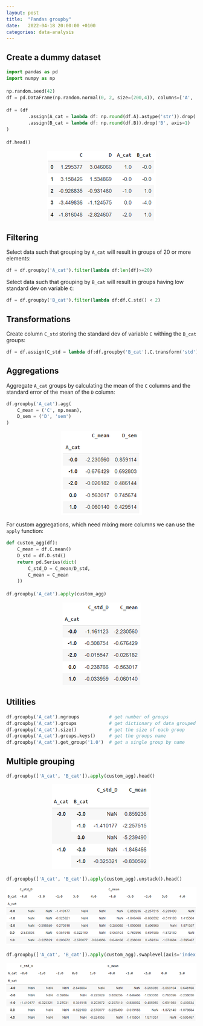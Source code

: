 ```yaml
---
layout: post
title:  "Pandas groupby"
date:   2022-04-18 20:00:00 +0100
categories: data-analysis
---
```


## Create a dummy dataset
```python
import pandas as pd
import numpy as np

np.random.seed(42)
df = pd.DataFrame(np.random.normal(0, 2, size=(200,4)), columns=['A', 'B', 'C', 'D'])

df = (df
        .assign(A_cat = lambda df: np.round(df.A).astype('str')).drop('A', axis=1)
        .assign(B_cat = lambda df: np.round(df.B)).drop('B', axis=1)
)

df.head()
```
<p style="text-align:center;"><img src="/asset/images/pandas/groupby_dummy.PNG" alt="dummy dataset" hight="300"></p>

## Filtering
Select data such that grouping by `A_cat` will result in groups of 20 or more elements:
```python
df = df.groupby('A_cat').filter(lambda df:len(df)>=20)
```

Select data such that grouping by `B_cat` will result in groups having low standard dev on variable `C`:
```python
df = df.groupby('B_cat').filter(lambda df:df.C.std() < 2)
```

## Transformations
Create column `C_std` storing the standard dev of variable `C` withing the `B_cat` groups:
```python
df = df.assign(C_std = lambda df:df.groupby('B_cat').C.transform('std'))
```


## Aggregations
Aggregate `A_cat` groups by calculating the mean of the `C` columns and the standard error of the mean of the `D` column:
```python
df.groupby('A_cat').agg(
    C_mean = ('C', np.mean),
    D_sem = ('D', 'sem')
)
```
<p style="text-align:center;"><img src="/asset/images/pandas/groupby_agg.PNG" alt="agg" hight="300"></p>

For custom aggregations, which need mixing more columns we can use the `apply` function:
```python
def custom_agg(df):
    C_mean = df.C.mean()
    D_std = df.D.std()
    return pd.Series(dict(
        C_std_D = C_mean/D_std,
        C_mean = C_mean
    ))

df.groupby('A_cat').apply(custom_agg)
```
<p style="text-align:center;"><img src="/asset/images/pandas/groupby_apply.PNG" alt="apply" hight="300"></p>

## Utilities
```python
df.groupby('A_cat').ngroups           # get number of groups
df.groupby('A_cat').groups            # get dictionary of data grouped
df.groupby('A_cat').size()            # get the size of each group
df.groupby('A_cat').groups.keys()     # get the groups name
df.groupby('A_cat').get_group('1.0')  # get a single group by name
```

## Multiple grouping
```python
df.groupby(['A_cat', 'B_cat']).apply(custom_agg).head()
```

<p style="text-align:center;"><img src="/asset/images/pandas/groupby_double.PNG" alt="apply" hight="300"></p>

```python
df.groupby(['A_cat', 'B_cat']).apply(custom_agg).unstack().head()
```

<p style="text-align:center;"><img src="/asset/images/pandas/groupby_unstack.PNG" alt="apply" hight="300"></p>

```python
df.groupby(['A_cat', 'B_cat']).apply(custom_agg).swaplevel(axis='index').unstack().head()
```

<p style="text-align:center;"><img src="/asset/images/pandas/groupby_swap_unstack.PNG" alt="apply" hight="300"></p>
